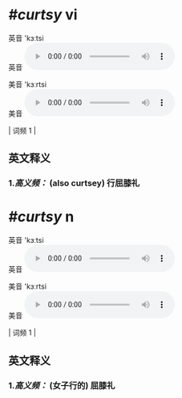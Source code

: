 # ***\#curtsy*** vi
英音 'kɜːtsi  
英音
<audio src="./media/curtsy-B.aac" controls="controls"></audio>

美音 'kɜːrtsi  
美音
<audio src="./media/curtsy.aac" controls="controls"></audio>



| 词频 1 |  

英文释义
---
### 1.*高义频：* **(also curtsey) 行屈膝礼**  


# ***\#curtsy*** n
英音 'kɜːtsi  
英音
<audio src="./media/curtsy-B.aac" controls="controls"></audio>

美音 'kɜːrtsi  
美音
<audio src="./media/curtsy.aac" controls="controls"></audio>



| 词频 1 |  

英文释义
---
### 1.*高义频：* **(女子行的) 屈膝礼**  


